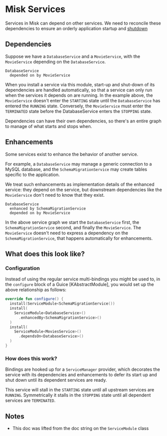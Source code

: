# Misk Services

Services in Misk can depend on other services. We need to reconcile these dependencies to ensure an orderly application
startup and [shutdown](graceful-shutdown.md)

## Dependencies

Suppose we have a `DatabaseService` and a `MovieService`, with the `MovieService` depending on
the `DatabaseService`.

 ```
 DatabaseService
   depended on by MovieService
 ```

When you install a service via this module, start-up and shut-down of its dependencies are
handled automatically, so that a service can only run when the services it depends on are
running. In the example above, the `MovieService` doesn't enter the `STARTING` state until the
`DatabaseService` has entered the `RUNNING` state. Conversely, the `MovieService` must enter the
`TERMINATED` state before the DatabaseService enters the `STOPPING` state.

Dependencies can have their own dependencies, so there's an entire graph to manage of what starts
and stops when.

## Enhancements

Some services exist to enhance the behavior of another service.

For example, a `DatabaseService` may manage a generic connection to a MySQL database, and the
`SchemaMigrationService` may create tables specific to the application.

We treat such enhancements as implementation details of the enhanced service: they depend on the
service, but downstream dependencies like the `MovieService` don't need to know that they exist.

 ```
 DatabaseService
   enhanced by SchemaMigrationService
   depended on by MovieService
 ```

In the above service graph we start the `DatabaseService` first, the `SchemaMigrationService`
second, and finally the `MovieService`. The `MovieService` doesn't need to express a dependency
on the `SchemaMigrationService`, that happens automatically for enhancements.

## What does this look like?

### Configuration

Instead of using the regular service multi-bindings you might be used to, in the `configure`
block of a Guice [KAbstractModule], you would set up the above relationship as follows:

 ```kotlin
 override fun configure() {
   install(ServiceModule<SchemaMigrationService())
   install(
     ServiceModule<DatabaseService>()
       .enhancedBy<SchemaMigrationService>()
   )
   install(
     ServiceModule<MoviesService>()
       .dependsOn<DatabaseService>()
   )
 }
 ```

### How does this work?

Bindings are hooked up for a `ServiceManager` provider, which decorates the service with its
dependencies and enhancements to defer its start up and shut down until its dependent services
are ready.

This service will stall in the `STARTING` state until all upstream services are `RUNNING`.
Symmetrically it stalls in the `STOPPING` state until all dependent services are `TERMINATED`.

## Notes
* This doc was lifted from the doc string on the `ServiceModule` class
